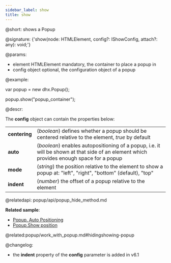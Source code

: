 ```yaml
---
sidebar_label: show
title: show
---          
```


@short: shows a Popup

@signature: {'show(node: HTMLElement, config?: IShowConfig, attach?: any): void;'}

@params:
- element 		HTMLElement		 mandatory, the container to place a popup in
- config 		object			 optional, the configuration object of a popup


@example:
<div id="popup_container"></div>

var popup = new dhx.Popup();
 
popup.show("popup_container");



@descr:

The **config** object can contain the properties below:

<table class="webixdoc_links">
	<tbody>
        <tr>
			<td class="webixdoc_links0"><b>centering</b></td>
			<td>(<i>boolean</i>) defines whether a popup should be centered relative to the element, <i>true</i> by default</td>
		</tr>
        <tr>
			<td class="webixdoc_links0"><b>auto</b></td>
			<td>(<i>boolean</i>) enables autopositioning of a popup, i.e. it will be shown at that side of an element which provides enough space for a popup</td>
		</tr>
        <tr>
			<td class="webixdoc_links0"><b>mode</b></td>
			<td>(<i>string</i>) the position relative to the element to show a popup at: "left", "right", "bottom" (default), "top"</td>
		</tr>
        <tr>
			<td class="webixdoc_links0"><b>indent</b></td>
			<td>(<i>number</i>) the offset of a popup relative to the element</td>
		</tr>
    </tbody>
</table>


@relatedapi:
popup/api/popup_hide_method.md

**Related sample**:
- [Popup. Auto Positioning](https://snippet.dhtmlx.com/bz1ekc71)
- [Popup.Show position](https://snippet.dhtmlx.com/bu4uj2ik)	

@related:popup/work_with_popup.md#hidingshowing-popup

@changelog:
- the **indent** property of the **config** parameter is added in v6.1

